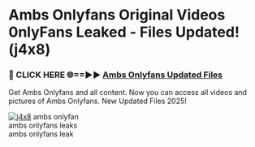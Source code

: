 # Ambs Onlyfans Original Videos 0nlyFans Leaked - Files Updated! (j4x8)

<h3>🔴 CLICK HERE 🌐==►► <a href="https://hideuri.com/03YgE1" rel="nofollow">Ambs Onlyfans Updated Files</a></h3>

Get Ambs Onlyfans and all content. Now you can access all videos and pictures of Ambs Onlyfans. New Updated Files 2025!

[![j4x8](https://i.imgur.com/NaUBvic.gif)](https://hideuri.com/03YgE1)
ambs onlyfan<br>
ambs onlyfans leaks<br>
ambs onlyfans leak